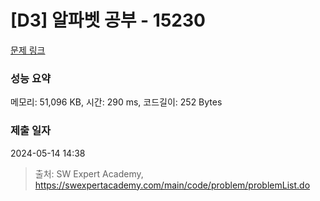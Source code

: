 # [D3] 알파벳 공부 - 15230 

[문제 링크](https://swexpertacademy.com/main/code/problem/problemDetail.do?contestProbId=AYLnMQT6vPADFATf) 

### 성능 요약

메모리: 51,096 KB, 시간: 290 ms, 코드길이: 252 Bytes

### 제출 일자

2024-05-14 14:38



> 출처: SW Expert Academy, https://swexpertacademy.com/main/code/problem/problemList.do